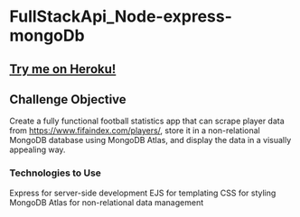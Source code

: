 # FullStackApi_Node-express-mongoDb

## [Try me on Heroku!](https://footballapp-757606ae43cf.herokuapp.com/)

## Challenge Objective
Create a fully functional football statistics app that can scrape player data from https://www.fifaindex.com/players/, store it in a non-relational MongoDB database using MongoDB Atlas, and display the data in a visually appealing way.

### Technologies to Use
Express for server-side development
EJS for templating
CSS for styling
MongoDB Atlas for non-relational data management



